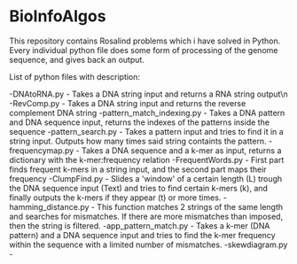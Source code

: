 # BioInfoAlgos

This repository contains Rosalind problems which i have solved in Python.
Every individual python file does some form of processing of the genome sequence, and gives back an output.

List of python files with description:

-DNAtoRNA.py - Takes a DNA string input and returns a RNA string output\n
-RevComp.py - Takes a DNA string input and returns the reverse complement DNA string
-pattern_match_indexing.py - Takes a DNA pattern and DNA sequence input, returns the indexes of the patterns inside the sequence
-pattern_search.py - Takes a pattern input and tries to find it in a string input. Outputs how many times said string containts the pattern.
-frequencymap.py - Takes a DNA sequence and a k-mer as input, returns a dictionary with the k-mer:frequency relation
-FrequentWords.py - First part finds frequent k-mers in a string input, and the second part maps their frequency
-ClumpFind.py - Slides a 'window' of a certain length (L) trough the DNA sequence input (Text) and tries to find certain k-mers (k), and finally outputs the k-mers if they appear (t) or more times.
-hamming_distance.py - This function matches 2 strings of the same length and searches for mismatches. If there are more mismatches than imposed, then the string is filtered.
-app_pattern_match.py - Takes a k-mer (DNA pattern) and a DNA sequence input and tries to find the k-mer frequency within the sequence with a limited number of mismatches.
-skewdiagram.py -
